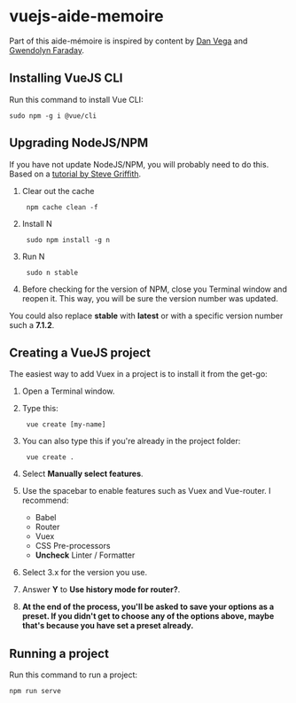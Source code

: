 # vuejs-aide-memoire

Part of this aide-mémoire is inspired by content by [Dan Vega](https://www.udemy.com/course/vue-intro) and [Gwendolyn Faraday](https://www.youtube.com/watch?v=FXpIoQ_rT_c).

## Installing VueJS CLI

Run this command to install Vue CLI:

    sudo npm -g i @vue/cli

## Upgrading NodeJS/NPM

If you have not update NodeJS/NPM, you will probably need to do this. Based on a [tutorial by Steve Griffith](https://www.youtube.com/watch?v=C9gehlXhS6U).

1. Clear out the cache

        npm cache clean -f

1. Install N

        sudo npm install -g n

1. Run N

        sudo n stable

1. Before checking for the version of NPM, close you Terminal window and reopen it. This way, you will be sure the version number was updated.
        
You could also replace **stable** with **latest** or with a specific version number such a **7.1.2**.

## Creating a VueJS project

The easiest way to add Vuex in a project is to install it from the get-go:

1. Open a Terminal window.
1. Type this:

        vue create [my-name]

1. You can also type this if you're already in the project folder:

        vue create .

1. Select **Manually select features**.
1. Use the spacebar to enable features such as Vuex and Vue-router. I recommend:

    - Babel
    - Router
    - Vuex
    - CSS Pre-processors
    - **Uncheck** Linter / Formatter

1. Select 3.x for the version you use.
1. Answer **Y** to **Use history mode for router?**.
1. **At the end of the process, you'll be asked to save your options as a preset. If you didn't get to choose any of the options above, maybe that's because you have set a preset already.** 

## Running a project

Run this command to run a project:

    npm run serve